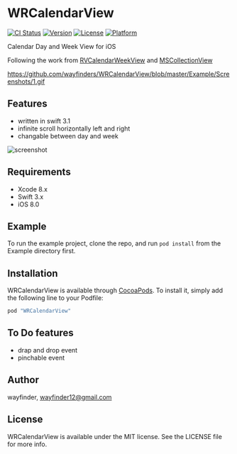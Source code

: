 # WRCalendarView

[![CI Status](http://img.shields.io/travis/wayfinder/WRCalendarView.svg?style=flat)](https://travis-ci.org/wayfinder/WRCalendarView)
[![Version](https://img.shields.io/cocoapods/v/WRCalendarView.svg?style=flat)](http://cocoapods.org/pods/WRCalendarView)
[![License](https://img.shields.io/cocoapods/l/WRCalendarView.svg?style=flat)](http://cocoapods.org/pods/WRCalendarView)
[![Platform](https://img.shields.io/cocoapods/p/WRCalendarView.svg?style=flat)](http://cocoapods.org/pods/WRCalendarView)

Calendar Day and Week View for iOS

Following the work from [RVCalendarWeekView](https://github.com/BadChoice/RVCalendarWeekView) and [MSCollectionView](https://github.com/erichoracek/MSCollectionViewCalendarLayout)

https://github.com/wayfinders/WRCalendarView/blob/master/Example/Screenshots/1.gif

## Features

* written in swift 3.1
* infinite scroll horizontally left and right
* changable between day and week

![screenshot](https://github.com/wayfinders/WRCalendarView/blob/master/Example/Screenshots/1.gif?raw=true)

## Requirements
* Xcode 8.x
* Swift 3.x
* iOS 8.0

## Example

To run the example project, clone the repo, and run `pod install` from the Example directory first.

## Installation

WRCalendarView is available through [CocoaPods](http://cocoapods.org). To install
it, simply add the following line to your Podfile:

```ruby
pod "WRCalendarView"
```

## To Do features

* drap and drop event
* pinchable event 


## Author

wayfinder, wayfinder12@gmail.com

## License

WRCalendarView is available under the MIT license. See the LICENSE file for more info.
